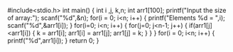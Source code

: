
#include<stdio.h>
int main()
{
    int i ,j, k,n;
    int arr1[100];
    printf("Input the size of array:");
    scanf("%d",&n);
    for(i = 0; i<n; i++)
    {
        printf("Elements %d = ",i);
        scanf("%d",&arr1[i]);
    }
    for(i=0; i<n; i++)
    {
        for(j=0; j<n-1; j++)
        {
            if(arr1[j] <arr1[i])
            {
                k = arr1[i];
                arr1[i] = arr1[j];
                arr1[j] = k;
            }
        }
   }
    for(i = 0;  i<n; i++)
      {
          printf("%d",arr1[i]);
      }
      return 0;
}
